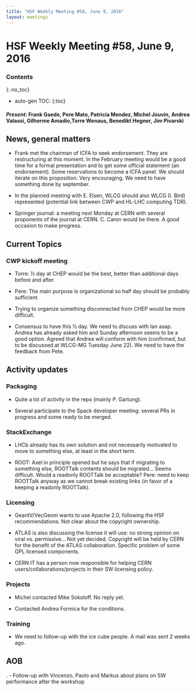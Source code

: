 ```yaml
---
title: "HSF Weekly Meeting #58, June 9, 2016"
layout: meetings
---
```


# HSF Weekly Meeting #58, June 9, 2016

### Contents

{:.no_toc}

- auto-gen TOC: {:toc}

#### _Present_: Frank Gaede, Pere Mato, Patricia Mendez, Michel Jouvin, Andrea Valassi, Gilherme Amadio,Torre Wenaus, Benedikt Hegner, Jim Pivarski

## News, general matters

- Frank met the chairman of ICFA to seek endorsement. They are restructuring at
  this moment. In the February meeting would be a good time for a formal
  presentation and to get some official statement (an endorsement). Some
  reservations to become a ICFA panel. We should iterate on this proposition.
  Very encouraging. We need to have something done by september.

- In the planned meeting with E. Elsen, WLCG should also WLCG (I. Bird)
  represented (potential link between CWP and HL-LHC computing TDR).

- Springer journal: a meeting next Monday at CERN with several proponents of the
  journal at CERN. C. Caron would be there. A good occasion to make progress.

## Current Topics

### CWP kickoff meeting

- Torre: ½ day at CHEP would be the best, better than additional days before and
  after.

- Pere: The main purpose is organizational so half day should be probably
  sufficient.

- Trying to organize something disconnected from CHEP would be more difficult.

- Consensus to have this ½ day. We need to discuss with Ian asap. Andrea has
  already asked him and Sunday afternoon seems to be a good option. Agreed that
  Andrea will conform with him (confirmed, but to be discussed at WLCG-MG
  Tuesday June 22). We need to have the feedback from Pete.

## Activity updates

### Packaging

- Quite a lot of activity in the repo (mainly P. Gartung).

- Several participate to the Spack developer meeting: several PRs in progress
  and some ready to be merged.

### StackExchange

- LHCb already has its own solution and not necessarily motivated to move to
  something else, at least in the short term.

- ROOT: Axel in principle opened but he says that if migrating to something
  else, ROOTTalk contents should be migrated… Seems difficult. Would a readonly
  ROOTTalk be acceptable? Pere: need to keep ROOTTalk anyway as we cannot break
  existing links (in favor of a keeping a readonly ROOTTalk).

### Licensing

- GeantV/VecGeom wants to use Apache 2.0, following the HSF recommendations. Not
  clear about the copyright ownership.

- ATLAS is also discussing the license it will use: no strong opinion on viral
  vs. permissive… Not yet decided. Copyright will be held by CERN for the
  benefit of the ATLAS collaboration. Specific problem of some GPL licensed
  components.

- CERN IT has a person now responsible for helping CERN
  users/collaborations/projects in their SW licensing policy.

### Projects

- Michel contacted Mike Sokoloff. No reply yet.

- Contacted Andrea Formica for the conditions.

### Training

- We need to follow-up with the ice cube people. A mail was sent 2 weeks ago.

## AOB

. - Follow-up with Vincenzo, Paolo and Markus about plans on SW performance
after the workshop
